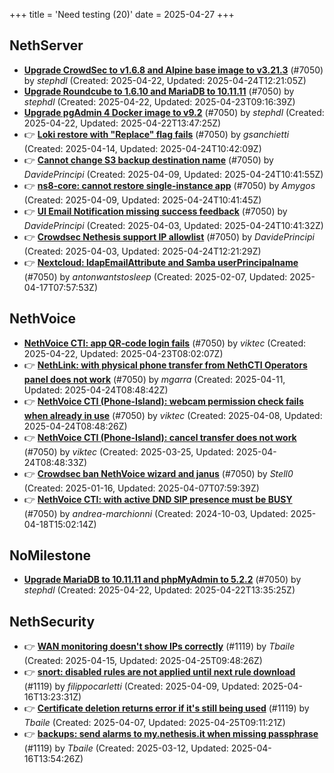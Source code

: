 +++
title = 'Need testing (20)'
date = 2025-04-27
+++

## NethServer
- **[Upgrade CrowdSec to v1.6.8 and Alpine base image to v3.21.3](https://github.com/NethServer/dev/issues/7424)** (#7050) by *stephdl* (Created: 2025-04-22, Updated: 2025-04-24T12:21:05Z)
- **[Upgrade Roundcube to 1.6.10 and MariaDB to 10.11.11](https://github.com/NethServer/dev/issues/7421)** (#7050) by *stephdl* (Created: 2025-04-22, Updated: 2025-04-23T09:16:39Z)
- **[Upgrade pgAdmin 4 Docker image to v9.2](https://github.com/NethServer/dev/issues/7420)** (#7050) by *stephdl* (Created: 2025-04-22, Updated: 2025-04-22T13:47:25Z)
- :point_right: **[Loki restore with "Replace" flag fails](https://github.com/NethServer/dev/issues/7405)** (#7050) by *gsanchietti* (Created: 2025-04-14, Updated: 2025-04-24T10:42:09Z)
- :point_right: **[Cannot change S3 backup destination name](https://github.com/NethServer/dev/issues/7397)** (#7050) by *DavidePrincipi* (Created: 2025-04-09, Updated: 2025-04-24T10:41:55Z)
- :point_right: **[ns8-core: cannot restore single-instance app](https://github.com/NethServer/dev/issues/7396)** (#7050) by *Amygos* (Created: 2025-04-09, Updated: 2025-04-24T10:41:45Z)
- :point_right: **[UI Email Notification missing success feedback](https://github.com/NethServer/dev/issues/7377)** (#7050) by *DavidePrincipi* (Created: 2025-04-03, Updated: 2025-04-24T10:41:32Z)
- :point_right: **[Crowdsec Nethesis support IP allowlist](https://github.com/NethServer/dev/issues/7374)** (#7050) by *DavidePrincipi* (Created: 2025-04-03, Updated: 2025-04-24T12:21:29Z)
- :point_right: **[Nextcloud: ldapEmailAttribute and Samba userPrincipalname](https://github.com/NethServer/dev/issues/7299)** (#7050) by *antonwantstosleep* (Created: 2025-02-07, Updated: 2025-04-17T07:57:53Z)

## NethVoice
- **[NethVoice CTI: app QR‑code login fails](https://github.com/NethServer/dev/issues/7423)** (#7050) by *viktec* (Created: 2025-04-22, Updated: 2025-04-23T08:02:07Z)
- :point_right: **[NethLink: with physical phone transfer from NethCTI Operators panel does not work](https://github.com/NethServer/dev/issues/7403)** (#7050) by *mgarra* (Created: 2025-04-11, Updated: 2025-04-24T08:48:42Z)
- :point_right: **[NethVoice CTI (Phone-Island): webcam permission check fails when already in use](https://github.com/NethServer/dev/issues/7393)** (#7050) by *viktec* (Created: 2025-04-08, Updated: 2025-04-24T08:48:26Z)
- :point_right: **[NethVoice CTI (Phone-Island): cancel transfer does not work](https://github.com/NethServer/dev/issues/7358)** (#7050) by *viktec* (Created: 2025-03-25, Updated: 2025-04-24T08:48:33Z)
- :point_right: **[Crowdsec ban NethVoice wizard and janus](https://github.com/NethServer/dev/issues/7259)** (#7050) by *Stell0* (Created: 2025-01-16, Updated: 2025-04-07T07:59:39Z)
- :point_right: **[NethVoice CTI: with active DND SIP presence must be BUSY](https://github.com/NethServer/dev/issues/7050)** (#7050) by *andrea-marchionni* (Created: 2024-10-03, Updated: 2025-04-18T15:02:14Z)

## NoMilestone
- **[Upgrade MariaDB to 10.11.11 and phpMyAdmin to 5.2.2](https://github.com/NethServer/dev/issues/7419)** (#7050) by *stephdl* (Created: 2025-04-22, Updated: 2025-04-22T13:35:25Z)

## NethSecurity
- :point_right: **[WAN monitoring doesn't show IPs correctly](https://github.com/NethServer/nethsecurity/issues/1175)** (#1119) by *Tbaile* (Created: 2025-04-15, Updated: 2025-04-25T09:48:26Z)
- :point_right: **[snort: disabled rules are not applied until next rule download](https://github.com/NethServer/nethsecurity/issues/1165)** (#1119) by *filippocarletti* (Created: 2025-04-09, Updated: 2025-04-16T13:23:31Z)
- :point_right: **[Certificate deletion returns error if it's still being used](https://github.com/NethServer/nethsecurity/issues/1156)** (#1119) by *Tbaile* (Created: 2025-04-07, Updated: 2025-04-25T09:11:21Z)
- :point_right: **[backups: send alarms to my.nethesis.it when missing passphrase](https://github.com/NethServer/nethsecurity/issues/1119)** (#1119) by *Tbaile* (Created: 2025-03-12, Updated: 2025-04-16T13:54:26Z)

